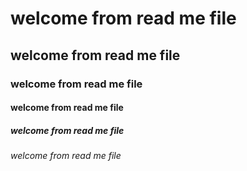 # welcome from read me file

## welcome from read me file

### welcome from read me file

#### welcome from read me file

##### welcome from read me file

###### welcome from read me file

